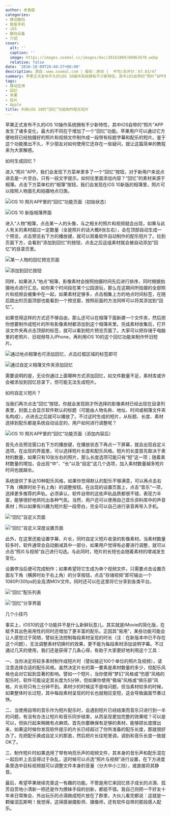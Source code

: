 ```yaml
---
author: 老香菇
categories:
- 移动数码
- 智能手机
- iOS
- 数码设备
- 介绍
cover:
  alt: ''
  caption: ''
  image: https://images.soomal.cc/images/doc/20161009/00063670.webp
  relative: false
date: '2016-10-09T20:48:37+08:00'
description: 源自：www.soomal.com | 版权：原创 |  平均/总评分：07.83/47
summary: 苹果正式发布不久的iOS 10操作系统拥有不少新特性，其中iOS自带的“照片”APP发生了诸多变化，最大的不同在于增加了一个“回忆”功能。苹果用户可以通过它，很方便地将已经拍摄好的照片和视频文件制作成一段带有标题字幕和配乐的短片……
tags:
- 移动应用
- 回忆
- 苹果
- 短片
- Apple
title: 利用iOS 10的“回忆”功能制作配乐短片
---
```


苹果正式发布不久的iOS 10操作系统拥有不少新特性，其中iOS自带的“照片”APP发生了诸多变化，最大的不同在于增加了一个“回忆”功能。苹果用户可以通过它方便地将已经拍摄好的照片和视频文件制作成一段带有标题字幕和配乐的短片。鉴于这个功能推出不久，不少朋友对如何使用它还存在一些疑问，就让这篇简单的教程来为大家解惑。

如何生成回忆？

进入“照片”APP，我们会发现下方菜单里多了一个“回忆”按钮，对于新用户来说点进去是一片空白，只有一段文字提示。如何往里面添加内容？“回忆”的素材来源于相簿。点击下方菜单栏的“相簿”按钮，我们会发现在iOS 10新版的相簿里，照片可以按照人物面孔和拍摄地点归类。

![iOS 10 照片APP里的“回忆“功能页面（初始状态）](https://images.soomal.cc/images/doc/20161009/00063660_01.webp)




![iOS 10 新版相簿界面](https://images.soomal.cc/images/doc/20161009/00063659_01.webp)





进入“人物”相簿，点击某一人的头像，与之相关的照片和视频就会出现，如果与此人有关的素材超过一定数量（全是照片的话大概8张左右），会在顶部自动生成一个预览，点击预览右下方的播放键，就可以观看软件自动制作的配乐短片了。拉到页面下方，会看到“添加到回忆”的按钮，点击之后这组素材就会被自动添加“回忆”的目录页里。

![某一人物的回忆预览页面](https://images.soomal.cc/images/doc/20161009/00063661_01.webp)




![添加到回忆按钮](https://images.soomal.cc/images/doc/20161009/00063662_01.webp)





同样，如果进入“地点”相簿，影像素材会按照拍摄时间先后进行排序，同时根据拍摄地点进行汇总。如你某个时间段在某个公园游玩，那么在这期间所拍摄的全部照片和视频会被集中在一起，如果素材足够多，点击相集上方的地点时间标签，在随后跳出的页面顶部也能看到一个预览窗，按照前面的方法同样可以将其添加到“回忆”。

如果觉得这样的方式还不够自由，那么还可以在相簿下面新建一个文件夹，然后把你想要制作成短片的所有影像素材都添加到这个相簿夹里。完成素材收集后，打开该文件夹再点击顶部的标签，就可以看到短片预览页面了。大家可以把存储于电脑里的老照片、旧视频导入iPhone，再利用iOS 10的这个回忆功能来制作怀旧短片。

![通过地点相簿也可添加回忆，点击红框区域的标签即可](https://images.soomal.cc/images/doc/20161009/00063663_01.webp)




![通过自定义相簿文件夹添加回忆](https://images.soomal.cc/images/doc/20161009/00063664_01.webp)





需要说明的是，无论你通过上面哪种方式添加回忆，如文件数量不足，素材库或许会被添加到回忆目录下，但可能无法生成短片。

如何自定义短片？

当我们再次点击“回忆”按钮，你就会发现刚才所选择的影像素材已经出现在目录列表里，封面上会显示软件默认的标题（可能由人物名称、地址、时间或相簿文件夹名构成），点进去之后就可以播放了。不过这时生成的短片，从标题、长度、素材选择到配乐都是系统自动设定的，用户如何进行调整呢？

![iOS 10 照片APP里的“回忆“功能页面（添加内容后）](https://images.soomal.cc/images/doc/20161009/00063665.webp)





首先点击预览窗口右下方的播放键，在播放状态下再点一下屏幕，就会出现自定义选项。在出现的界面里，可以选择短片长度和配乐风格。短片的长度首先取决于素材的数量，如果只有10张左右的照片，那么长度选项可能只有“短”这一项；随着素材数量的增加，会出现“中”、“长”以及“自定”这几个选项，加入素材数量越多短片时间也就越长。

系统提供了多达10种配乐风格，如果你觉得默认的配乐不够满意，可以再点击右下角（横屏时处于右上角）的调整按钮。在出现的设置页面上，点击“音乐”一项，选择更多推荐的声轨。必须承认，软件自带的这些声轨品质都很不错，表现力丰富，能够很好地烘托出各种气氛。当然，用户还可以使用自己音乐资料库中的声音素材；所以如果有兴趣为短片配一段旁白，完全可以自己进行录音再导入手机。

![“回忆”自定义页面](https://images.soomal.cc/images/doc/20161009/00063666_01.webp)




![“回忆”自定义深度设置页面](https://images.soomal.cc/images/doc/20161009/00063667_01.webp)





此外，在这里还能设置字幕、片长，同时自定义短片收录的影像素材。当素材数量较多时，软件通常会自动删减其中一部分，如果用户觉得有必要进行调整，就可以点击“照片与视频”自己进行勾选。与此同时，短片的长短也会随着素材的增减发生变化。

设置停当后便可完成制作；如果希望将它生成为单个视频文件，只需要点击设置页面左下角（横屏时处于右上角）的分享按钮，点击“存储视频”即可输出一个1080P/30fps的全高清MOV文件。同时还可以在这里将它分享到各类平台。

![“回忆”配乐列表](https://images.soomal.cc/images/doc/20161009/00063668_01.webp)




![“回忆”分享界面](https://images.soomal.cc/images/doc/20161009/00063669_01.webp)





几个小技巧

事实上，iOS10的这个功能并不是什么新鲜玩意儿，其实就是iMovie的简化版，在赋予其出色易用性的同时还增加了更丰富的配乐。正因其“易用”，某些功能可能会让人感觉过于简陋，譬如无法控制每段素材呈现的时长（注：在新版本中已不存在这个问题），无法调整素材切换时的效果，更不能为每段素材添加说明字幕。不过通过几天的使用，我们还是获得了几条心得，有助于大家更好地利用这个工具：

一、当你决定将较多素材制作成短片时（譬如接近100个单位的照片及视频），请注意选择合适的配乐风格。虽然决定片长的第一要素是素材数量的多少，但配乐风格也会对它起到显著的影响。譬如一个短片，当你使用“梦幻”风格或“伤感”风格的配乐时，软件可能设定其长度为5分钟，但如果你使用“极端”风格或“俱乐部”风格，片长将只有三分钟不到。素材少的时候这不是啥问题，但当素材较多的时候，如果整体时长过短，其中每段素材呈现的时长也就相应变短，这会导致画面节奏过快。

二、当使用自带的音乐作为短片配乐时，会遇到短片已经结束而音乐只进行到一半的问题，有没有办法让短片和音乐同步结束，从而呈现更加完整的效果呢？可以是可以，但执行起来稍微有点麻烦。首先你要确保有足够的素材，能够把长度撑出来，如果这时候你发现软件提示的片长已经超过了你所准备的配乐长度，那就很好办了。先把配乐换成自定义的那首，然后把片长往短里调，调到和音乐长度一致就OK了。

三、制作短片时如果选用了带有响亮乐声的视频文件，其本身的音乐声和配乐混在一起后听上去显得过于杂乱，这时候可以点选“照片与视频”进行设置，在下方进度条里选中目标视频就可以调整文件本身的音量（分大中小三挡），或直接将其静音。

最后，希望苹果继续完善这一有趣的功能。不管是用它来回忆孩子成长的点滴、孤芳自赏地小清新一把还是作为撩妹手段的创新，都挺不错。我自己则把一干好友十年来日常聚会、外出玩乐的点滴做成短片放在了群里，大伙儿看完都说：这就是一颗催泪瓦斯啊！我觉得，这得感谢摄影师、摄像师，还有软件自带的那段感人配乐。